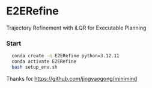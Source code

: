 # E2ERefine
Trajectory Refinement with iLQR for Executable Planning

<h3> Start </h3>

```bash
  conda create -n E2ERefine python=3.12.11
  conda activate E2ERefine
  bash setup_env.sh
```

Thanks for 
https://github.com/jingyaogong/minimind
